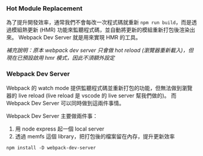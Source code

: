 ### Hot Module Replacement

為了提升開發效率，通常我們不會每改一次程式碼就重新 `npm run build`，而是透過模組熱更新 (HMR) 功能來監聽程式碼，並自動將更新的模組重新打包後渲染出來。
Webpack Dev Server 就是用來實現 HMR 的工具。

*補充說明：原本 webpack dev server 只會做 hot reload (瀏覽器重新載入)，但現在已預設啟用 hmr 模式，因此不須額外設定*

### Webpack Dev Server

Webpack 的 watch mode 提供監聽程式碼並重新打包的功能，但無法做到瀏覽器的 live reload (live reload 是 vscode 的 live server 幫我們做的)。
而 Webpack Dev Server 可以同時做到這兩件事情。

Webpack Dev Server 主要做兩件事：

1. 用 node express 起一個 local server
2. 透過 memfs 這個 library，把打包後的檔案留在內存，提升更新效率

`npm install -D webpack-dev-server`

